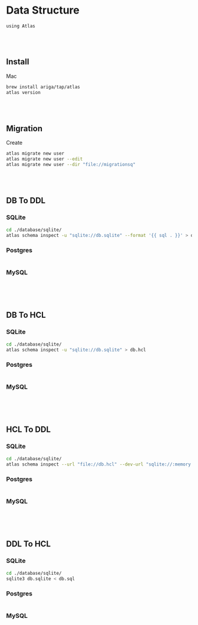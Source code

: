 <!--------------------------------------------------------------------------------- Description -->
# Data Structure
    using Atlas



<!--------------------------------------------------------------------------------- Resource -->
<br><br>  

## Install
Mac
```bash
brew install ariga/tap/atlas
atlas version
```



<!--------------------------------------------------------------------------------- Resource -->
<br><br>  

## Migration
Create
```bash
atlas migrate new user
atlas migrate new user --edit
atlas migrate new user --dir "file://migrationsq"
```



<!--------------------------------------------------------------------------------- DB To DDL -->
<br><br>

## DB To DDL

### SQLite
```bash
cd ./database/sqlite/
atlas schema inspect -u "sqlite://db.sqlite" --format '{{ sql . }}' > db.sql
```

### Postgres
```bash
```

### MySQL
```bash
```



<!--------------------------------------------------------------------------------- DB To HCL -->
<br><br>

## DB To HCL

### SQLite
```bash
cd ./database/sqlite/
atlas schema inspect -u "sqlite://db.sqlite" > db.hcl
```

### Postgres
```bash
```

### MySQL
```bash
```




<!--------------------------------------------------------------------------------- HCL To DDL -->
<br><br>

## HCL To DDL

### SQLite
```bash
cd ./database/sqlite/
atlas schema inspect --url "file://db.hcl" --dev-url "sqlite://:memory:" --format '{{ sql . }}' > db.sql
```

### Postgres
```bash
```

### MySQL
```bash
```


<!--------------------------------------------------------------------------------- DDL To DB -->
<br><br>

## DDL To HCL

### SQLite
```bash
cd ./database/sqlite/
sqlite3 db.sqlite < db.sql
```

### Postgres
```bash
```

### MySQL
```bash
```
